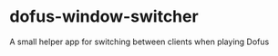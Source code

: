 dofus-window-switcher
=====================

A small helper app for switching between clients when playing Dofus
